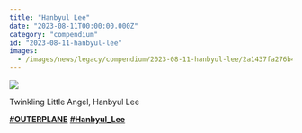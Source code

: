 ```yaml
---
title: "Hanbyul Lee"
date: "2023-08-11T00:00:00.000Z"
category: "compendium"
id: "2023-08-11-hanbyul-lee"
images:
  - /images/news/legacy/compendium/2023-08-11-hanbyul-lee/2a1437fa276b4783a479bcf2fcdc9660_002.webp
---
```


![](/images/news/legacy/compendium/2023-08-11-hanbyul-lee/2a1437fa276b4783a479bcf2fcdc9660_002.webp)

Twinkling Little Angel, Hanbyul Lee

  
[**#OUTERPLANE**](/) [**#Hanbyul\_Lee**](/)
